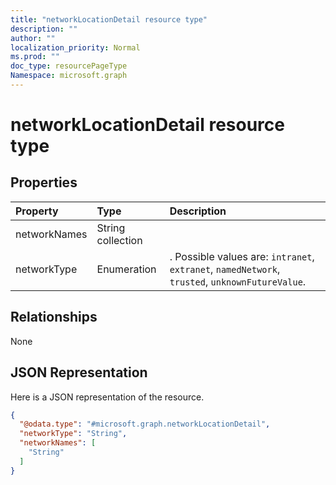 ```yaml
---
title: "networkLocationDetail resource type"
description: ""
author: ""
localization_priority: Normal
ms.prod: ""
doc_type: resourcePageType
Namespace: microsoft.graph
---
```



# networkLocationDetail resource type



## Properties
|Property|Type|Description|
|:---|:---|:---|
|networkNames|String collection||
|networkType|Enumeration|. Possible values are: `intranet`, `extranet`, `namedNetwork`, `trusted`, `unknownFutureValue`.|

## Relationships
None

## JSON Representation
Here is a JSON representation of the resource.
<!-- {
  "blockType": "resource",
  "@odata.type": "microsoft.graph.networkLocationDetail"
}
-->
``` json
{
  "@odata.type": "#microsoft.graph.networkLocationDetail",
  "networkType": "String",
  "networkNames": [
    "String"
  ]
}
```

